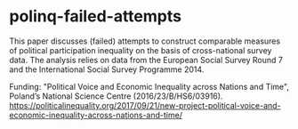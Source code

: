 # polinq-failed-attempts

This paper discusses (failed) attempts to construct comparable measures of political participation inequality on the basis of cross-national survey data. The analysis relies on data from the European Social Survey Round 7 and the International Social Survey Programme 2014.

Funding: "Political Voice and Economic Inequality across Nations and Time", Poland’s National Science Centre (2016/23/B/HS6/03916). https://politicalinequality.org/2017/09/21/new-project-political-voice-and-economic-inequality-across-nations-and-time/

